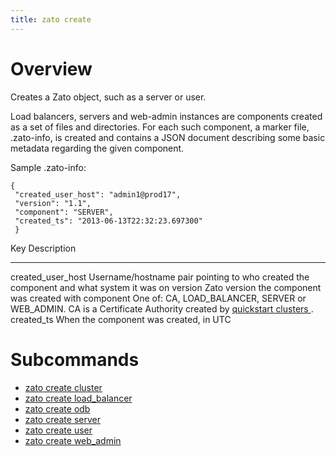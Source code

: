 ```yaml
---
title: zato create
---
```


Overview
========

Creates a Zato object, such as a server or user.

Load balancers, servers and web-admin instances are components created as a set of files and directories.
For each such component, a marker file, .zato-info, is created and contains a JSON
document describing some basic metadata regarding the given component.

Sample .zato-info:

    {
     "created_user_host": "admin1@prod17",
     "version": "1.1",
     "component": "SERVER",
     "created_ts": "2013-06-13T22:32:23.697300"
     }

  Key                 Description
  ------------------- --------------------------------------------------------------
  created_user_host   Username/hostname pair pointing to who created the component
                      and what system it was on
  version             Zato version the component was created with
  component           One of: CA, LOAD_BALANCER, SERVER or WEB_ADMIN.
                      CA is a Certificate Authority created by
                      [quickstart clusters ](./quickstart-create).
  created_ts          When the component was created, in UTC

Subcommands
===========

-   [zato create cluster](./create-cluster)
-   [zato create load_balancer](./create-load-balancer)
-   [zato create odb](./create-odb)
-   [zato create server](./create-server)
-   [zato create user](./create-user)
-   [zato create web_admin](./create-web-admin)
